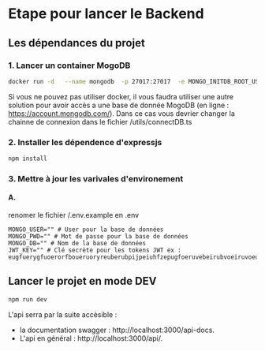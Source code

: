 # Etape pour lancer le Backend

## Les dépendances du projet
### 1. Lancer un container MogoDB
```sh
docker run -d   --name mongodb  -p 27017:27017  -e MONGO_INITDB_ROOT_USERNAME=admin -e MONGO_INITDB_ROOT_PASSWORD=secret   -v mongodb_data:/data/db mongo:latest
```
Si vous ne pouvez pas utiliser docker, il vous faudra utiliser une autre solution pour avoir accès a une base de donnée MogoDB (en ligne : https://account.mongodb.com/).
Dans ce cas vous devrier changer la chainne de connexion dans le fichier /utils/connectDB.ts

### 2. Installer les dépendence d'expressjs
```sh
npm install
```

### 3. Mettre à jour les varivales d'environement
#### A.
renomer le fichier /.env.example en .env
```.env
MONGO_USER="" # User pour la base de données
MONGO_PWD="" # Mot de passe pour la base de données
MONGO_DB="" # Nom de la base de données
JWT_KEY="" # Clé secrète pour les tokens JWT ex : eugfuerygfuoerorfboueruoryreuberubpijpeiuhfzepugfoeruvebeirubvoeiruvoeuhfebfihlebpiybuyegfeirfierugfoegfierugfzuegflefcibzelrhvberliueriberlivreluxa

```


## Lancer le projet en mode DEV
```sh
npm run dev
```
L'api serra par la suite accèsible :
- la documentation swagger : http://localhost:3000/api-docs.
- L'api en général : http://localhost:3000/api/.

